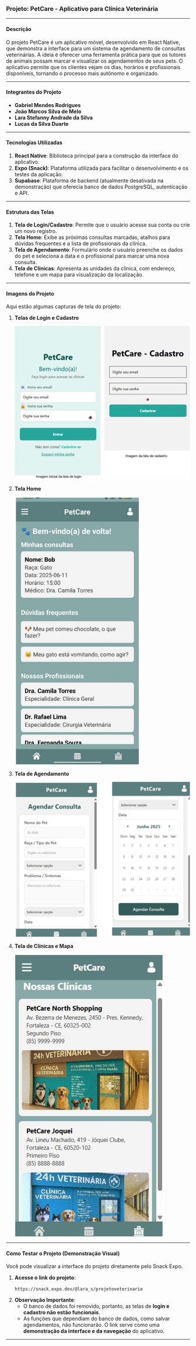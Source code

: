### Projeto: PetCare - Aplicativo para Clínica Veterinária

---

#### Descrição

O projeto PetCare é um aplicativo móvel, desenvolvido em React Native, que demonstra a interface para um sistema de agendamento de consultas veterinárias. A ideia é oferecer uma ferramenta prática para que os tutores de animais possam marcar e visualizar os agendamentos de seus pets. O aplicativo permite que os clientes vejam os dias, horários e profissionais disponíveis, tornando o processo mais autônomo e organizado.

---

#### Integrantes do Projeto

- **Gabriel Mendes Rodrigues**
- **João Marcos Silva de Melo**
- **Lara Stefanny Andrade da Silva**
- **Lucas da Silva Duarte**

---

#### Tecnologias Utilizadas

1.  **React Native**: Biblioteca principal para a construção da interface do aplicativo.
2.  **Expo (Snack)**: Plataforma utilizada para facilitar o desenvolvimento e os testes da aplicação.
3.  **Supabase**: Plataforma de backend (atualmente desativada na demonstração) que oferecia banco de dados PostgreSQL, autenticação e API.

---

#### Estrutura das Telas

1.  **Tela de Login/Cadastro**: Permite que o usuário acesse sua conta ou crie um novo registro.
2.  **Tela Home**: Exibe as próximas consultas marcadas, atalhos para dúvidas frequentes e a lista de profissionais da clínica.
3.  **Tela de Agendamento**: Formulário onde o usuário preenche os dados do pet e seleciona a data e o profissional para marcar uma nova consulta.
4.  **Tela de Clínicas**: Apresenta as unidades da clínica, com endereço, telefone e um mapa para visualização da localização.

---

#### Imagens do Projeto

Aqui estão algumas capturas de tela do projeto:

1.  **Telas de Login e Cadastro**

    <img src=".github\assets\tela-login-cadastro.png" alt="Telas de Login e Cadastro"/>

2.  **Tela Home**

    <img src=".github\assets\tela-home.png" alt="Tela Inicial"/>

3.  **Tela de Agendamento**

    <img src=".github\assets\telas-agendamento.png" alt="Telas de Agendamento"/>

4.  **Tela de Clínicas e Mapa**

    <img src=".github\assets\tela-clinicas-endereco.png" alt="Telas de Endereços das Clinicas"/>

---

#### Como Testar o Projeto (Demonstração Visual)

Você pode visualizar a interface do projeto diretamente pelo Snack Expo.

1.  **Acesse o link do projeto**:
    ```
    https://snack.expo.dev/@lara_s/projetoveterinario
    ```
2.  **Observação Importante**:
    - O banco de dados foi removido, portanto, as telas de **login e cadastro não estão funcionais**.
    - As funções que dependiam do banco de dados, como salvar agendamentos, não funcionarão. O link serve como uma **demonstração da interface e da navegação** do aplicativo.

---

